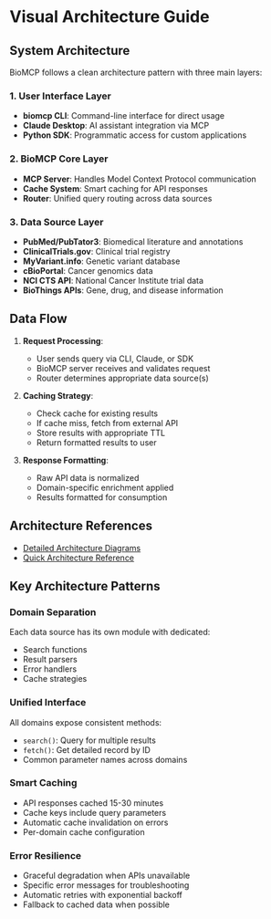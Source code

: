 # Visual Architecture Guide

## System Architecture

BioMCP follows a clean architecture pattern with three main layers:

### 1. User Interface Layer

- **biomcp CLI**: Command-line interface for direct usage
- **Claude Desktop**: AI assistant integration via MCP
- **Python SDK**: Programmatic access for custom applications

### 2. BioMCP Core Layer

- **MCP Server**: Handles Model Context Protocol communication
- **Cache System**: Smart caching for API responses
- **Router**: Unified query routing across data sources

### 3. Data Source Layer

- **PubMed/PubTator3**: Biomedical literature and annotations
- **ClinicalTrials.gov**: Clinical trial registry
- **MyVariant.info**: Genetic variant database
- **cBioPortal**: Cancer genomics data
- **NCI CTS API**: National Cancer Institute trial data
- **BioThings APIs**: Gene, drug, and disease information

## Data Flow

1. **Request Processing**:

   - User sends query via CLI, Claude, or SDK
   - BioMCP server receives and validates request
   - Router determines appropriate data source(s)

2. **Caching Strategy**:

   - Check cache for existing results
   - If cache miss, fetch from external API
   - Store results with appropriate TTL
   - Return formatted results to user

3. **Response Formatting**:
   - Raw API data is normalized
   - Domain-specific enrichment applied
   - Results formatted for consumption

## Architecture References

- [Detailed Architecture Diagrams](architecture-diagrams.md)
- [Quick Architecture Reference](quick-architecture.md)

## Key Architecture Patterns

### Domain Separation

Each data source has its own module with dedicated:

- Search functions
- Result parsers
- Error handlers
- Cache strategies

### Unified Interface

All domains expose consistent methods:

- `search()`: Query for multiple results
- `fetch()`: Get detailed record by ID
- Common parameter names across domains

### Smart Caching

- API responses cached 15-30 minutes
- Cache keys include query parameters
- Automatic cache invalidation on errors
- Per-domain cache configuration

### Error Resilience

- Graceful degradation when APIs unavailable
- Specific error messages for troubleshooting
- Automatic retries with exponential backoff
- Fallback to cached data when possible
